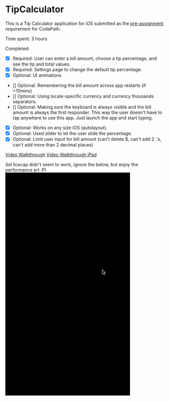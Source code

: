 # TipCalculator

This is a Tip Calculator application for iOS submitted as the [pre-assignment](https://gist.github.com/timothy1ee/7747214) requirement for CodePath.

Time spent: 3 hours 

Completed:

* [x] Required: User can enter a bill amount, choose a tip percentage, and see the tip and total values.
* [x] Required: Settings page to change the default tip percentage.
* [x] Optional: UI animations
* [] Optional: Remembering the bill amount across app restarts (if <10mins)
* [] Optional: Using locale-specific currency and currency thousands separators.
* [] Optional: Making sure the keyboard is always visible and the bill amount is always the first responder. This way the user doesn't have to tap anywhere to use this app. Just launch the app and start typing.
* [x] Optional: Works on any size iOS (autolayout).
* [x] Optional: Used slider to let the user slide the percentage.
* [x] Optional: Limit user input for bill amount (can't delete $, can't add 2 .'s, can't add more than 2 decimal places)

[Video Walkthrough](walkthrough.mov)
[Video Walkthrough iPad](walkthrough-ipad.mov)

(lol licecap didn't seem to work, ignore the below, but enjoy the performance art :P)
![GIF Walkthrough](walkthrough.gif)

